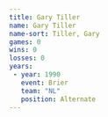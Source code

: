 ```yaml
---
title: Gary Tiller
name: Gary Tiller
name-sort: Tiller, Gary
games: 0
wins: 0
losses: 0
years:
 - year: 1990
   event: Brier
   team: "NL"
   position: Alternate
---
```

